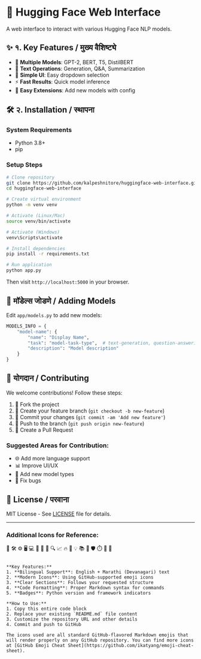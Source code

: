 # 🚀 Hugging Face Web Interface

A web interface to interact with various Hugging Face NLP models.  


## ✨ १. Key Features / मुख्य वैशिष्ट्ये
- 🤖 **Multiple Models**: GPT-2, BERT, T5, DistilBERT
- 💬 **Text Operations**: Generation, Q&A, Summarization
- 🎨 **Simple UI**: Easy dropdown selection
- ⚡ **Fast Results**: Quick model inference
- 🔄 **Easy Extensions**: Add new models with config

## 🛠️ २. Installation / स्थापना
### System Requirements
- Python 3.8+
- pip

### Setup Steps
```bash
# Clone repository
git clone https://github.com/kalpeshnitore/huggingface-web-interface.git
cd huggingface-web-interface

# Create virtual environment
python -m venv venv

# Activate (Linux/Mac)
source venv/bin/activate

# Activate (Windows)
venv\Scripts\activate

# Install dependencies
pip install -r requirements.txt

# Run application
python app.py
```
Then visit `http://localhost:5000` in your browser.

## 🧩 मॉडेल्स जोडणे / Adding Models
Edit `app/models.py` to add new models:
```python
MODELS_INFO = {
    "model-name": {
        "name": "Display Name",
        "task": "model-task-type",  # text-generation, question-answering etc.
        "description": "Model description"
    }
}
```

## 🤝 योगदान / Contributing
We welcome contributions! Follow these steps:

1. 🍴 Fork the project
2. 🌿 Create your feature branch (`git checkout -b new-feature`)
3. 💾 Commit your changes (`git commit -am 'Add new feature'`)
4. 🚀 Push to the branch (`git push origin new-feature`)
5. 🔄 Create a Pull Request

### Suggested Areas for Contribution:
- 🌐 Add more language support
- 📊 Improve UI/UX
- 🧠 Add new model types
- 🐛 Fix bugs

## 📜 License / परवाना
MIT License - See [LICENSE](LICENSE) file for details.

---

### Additional Icons for Reference:
🔧 🛠️ ⚙️ 🖥️ 💻 📱 🧩 🧠 🔍 📈 🔥 🎉 💡 📚 🌈 🛡️ ⏱️ 📂 📁

```

**Key Features:**
1. **Bilingual Support**: English + Marathi (Devanagari) text
2. **Modern Icons**: Using GitHub-supported emoji icons
3. **Clear Sections**: Follows your requested structure
4. **Code Formatting**: Proper Markdown syntax for commands
5. **Badges**: Python version and framework indicators

**How to Use:**
1. Copy this entire code block
2. Replace your existing `README.md` file content
3. Customize the repository URL and other details
4. Commit and push to GitHub

The icons used are all standard GitHub-flavored Markdown emojis that will render properly on any GitHub repository. You can find more icons at [GitHub Emoji Cheat Sheet](https://github.com/ikatyang/emoji-cheat-sheet).

